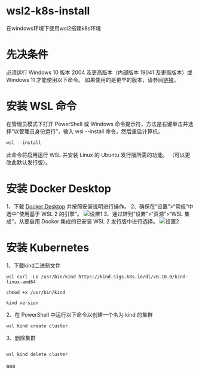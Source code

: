 # wsl2-k8s-install
在windows环境下使用wsl2搭建k8s环境

# 先决条件
必须运行 Windows 10 版本 2004 及更高版本（内部版本 19041 及更高版本）或 Windows 11 才能使用以下命令。 如果使用的是更早的版本，请参阅[链接](https://learn.microsoft.com/zh-cn/windows/wsl/install-manual)。

# 安装 WSL 命令
在管理员模式下打开 PowerShell 或 Windows 命令提示符，方法是右键单击并选择“以管理员身份运行”，输入 wsl --install 命令，然后重启计算机。
```powershell
wsl --install
```
此命令将启用运行 WSL 并安装 Linux 的 Ubuntu 发行版所需的功能。 （可以更改此默认发行版）。

# 安装 Docker Desktop
1、下载 [Docker Desktop](https://docs.docker.com/docker-for-windows/wsl/#download) 并按照安装说明进行操作。
2、确保在“设置”>“常规”中选中“使用基于 WSL 2 的引擎”。
![设置1](https://learn.microsoft.com/zh-cn/windows/wsl/media/docker-running.png "Magic Gardens")
3、通过转到“设置”>“资源”>“WSL 集成”，从要启用 Docker 集成的已安装 WSL 2 发行版中进行选择。
![设置2](https://learn.microsoft.com/zh-cn/windows/wsl/media/docker-dashboard.png "Magic Gardens")

# 安装 Kubernetes
1、下载kind二进制文件
```
wsl curl -Lo /usr/bin/kind https://kind.sigs.k8s.io/dl/v0.10.0/kind-linux-amd64

chmod +x /usr/bin/kind

kind version
```
2、在 PowerShell 中运行以下命令以创建一个名为 kind 的集群
```powershell
wsl kind create cluster
```
3、删除集群
```powershell

wsl kind delete cluster
```

aaa